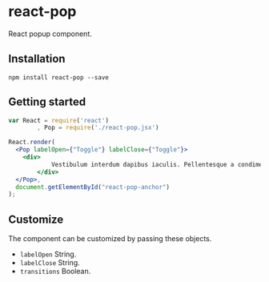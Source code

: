 # react-pop
React popup component.

## Installation
```
npm install react-pop --save
```

## Getting started
```jsx
var React = require('react')
		, Pop = require('./react-pop.jsx')

React.render(
  <Pop labelOpen={"Toggle"} labelClose={"Toggle"}>
  	<div>
			Vestibulum interdum dapibus iaculis. Pellentesque a condimentum erat, non tempus erat. Sed pellentesque, arcu eget tristique facilisis, sapien ligula pharetra tellus, at malesuada nisl diam nec purus. Morbi aliquam ante erat, nec hendrerit enim malesuada vel. Sed in lorem quis enim aliquam consectetur eu nec leo. Nulla facilisi. Aenean malesuada risus sed tortor aliquam maximus.
		</div>
  </Pop>,
  document.getElementById("react-pop-anchor")
);
```

## Customize
The component can be customized by passing these objects.
* ```labelOpen``` String.
* ```labelClose``` String.
* ```transitions``` Boolean.